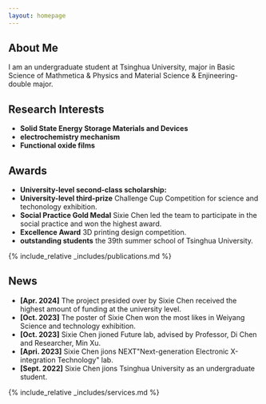 ```yaml
---
layout: homepage
---
```


## About Me

I am an undergraduate student at Tsinghua University, major in Basic Science of Mathmetica & Physics and Material Science & Enjineering-double major. 

## Research Interests

- **Solid State Energy Storage Materials and Devices** 
- **electrochemistry mechanism**
- **Functional oxide films**

## Awards

- **University-level second-class scholarship:** 
- **University-level third-prize** Challenge Cup Competition for science and techonology exhibition. 
- **Social Practice Gold Medal** Sixie Chen led the team to participate in the social practice and won the highest award.
- **Excellence Award** 3D printing design competition.
- **outstanding students** the 39th summer school of Tsinghua University.

{% include_relative _includes/publications.md %}

## News

- **[Apr. 2024]** The project presided over by Sixie Chen received the highest amount of funding at the university level.
- **[Oct. 2023]** The poster of Sixie Chen won the most likes in Weiyang Science and technology exhibition.
- **[Oct. 2023]** Sixie Chen jioned Future lab, advised by Professor, Di Chen and Researcher, Min Xu. 
- **[Apri. 2023]** Sixie Chen jions NEXT"Next-generation Electronic X-integration Technology" lab.
- **[Sept. 2022]** Sixie Chen jions Tsinghua University as an undergraduate student.

{% include_relative _includes/services.md %}
